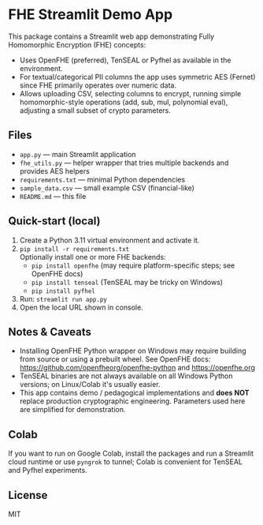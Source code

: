 # FHE Streamlit Demo App

This package contains a Streamlit web app demonstrating Fully Homomorphic Encryption (FHE) concepts:
- Uses OpenFHE (preferred), TenSEAL or Pyfhel as available in the environment.
- For textual/categorical PII columns the app uses symmetric AES (Fernet) since FHE primarily operates over numeric data.
- Allows uploading CSV, selecting columns to encrypt, running simple homomorphic-style operations (add, sub, mul, polynomial eval), adjusting a small subset of crypto parameters.

## Files
- `app.py` — main Streamlit application
- `fhe_utils.py` — helper wrapper that tries multiple backends and provides AES helpers
- `requirements.txt` — minimal Python dependencies
- `sample_data.csv` — small example CSV (financial-like)
- `README.md` — this file

## Quick-start (local)
1. Create a Python 3.11 virtual environment and activate it.
2. `pip install -r requirements.txt`  
   Optionally install one or more FHE backends:
   - `pip install openfhe` (may require platform-specific steps; see OpenFHE docs)
   - `pip install tenseal` (TenSEAL may be tricky on Windows)
   - `pip install pyfhel`
3. Run: `streamlit run app.py`
4. Open the local URL shown in console.

## Notes & Caveats
- Installing OpenFHE Python wrapper on Windows may require building from source or using a prebuilt wheel. See OpenFHE docs: https://github.com/openfheorg/openfhe-python and https://openfhe.org
- TenSEAL binaries are not always available on all Windows Python versions; on Linux/Colab it's usually easier.
- This app contains demo / pedagogical implementations and **does NOT** replace production cryptographic engineering. Parameters used here are simplified for demonstration.

## Colab
If you want to run on Google Colab, install the packages and run a Streamlit cloud runtime or use `pyngrok` to tunnel; Colab is convenient for TenSEAL and Pyfhel experiments.

## License
MIT
